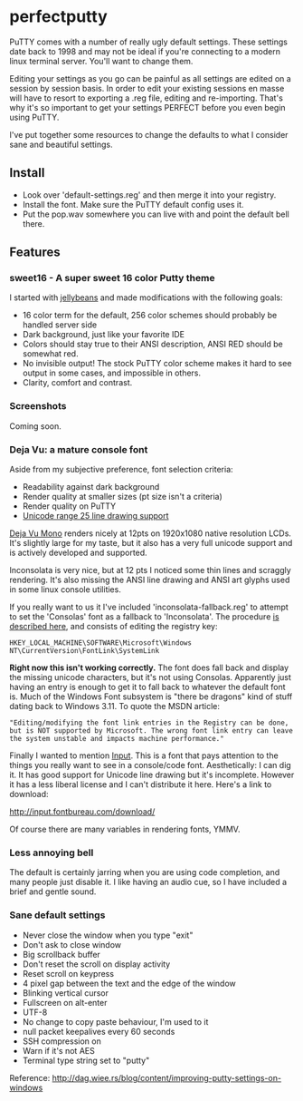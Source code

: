 # perfectputty
PuTTY comes with a number of really ugly default settings. These settings date back to 1998 and may not be ideal if you're connecting to a modern linux terminal server.  You'll want to change them.

Editing your settings as you go can be painful as all settings are edited on a session by session basis.  In order to edit your existing sessions en masse will have to resort to exporting a .reg file, editing and re-importing.  That's why it's so important to get your settings PERFECT before you even begin using PuTTY.

I've put together some resources to change the defaults to what I consider sane and beautiful settings.

## Install
- Look over 'default-settings.reg' and then merge it into your registry.
- Install the font.  Make sure the PuTTY default config uses it.
- Put the pop.wav somewhere you can live with and point the default bell there.

## Features

### sweet16 - A super sweet 16 color Putty theme
I started with [jellybeans](https://github.com/nanotech/jellybeans.vim) and made modifications with the following
goals:

- 16 color term for the default, 256 color schemes should probably be handled server side
- Dark background, just like your favorite IDE
- Colors should stay true to their ANSI description, ANSI RED should be somewhat red.
- No invisible output!  The stock PuTTY color scheme makes it hard to see output in some cases, and impossible in others.
- Clarity, comfort and contrast. 

### Screenshots
Coming soon.

### Deja Vu: a mature console font
Aside from my subjective preference, font selection criteria:

- Readability against dark background
- Render quality at smaller sizes  (pt size isn't a criteria)
- Render quality on PuTTY
- [Unicode range 25 line drawing support](http://www.alanflavell.org.uk/unicode/unidata25.html) 

[Deja Vu Mono](http://dejavu-fonts.org) renders nicely at 12pts on 1920x1080 native resolution LCDs.  It's slightly large for my taste, but it also has a very full unicode support and is actively developed and supported.

Inconsolata is very nice, but at 12 pts I noticed some thin lines and scraggly rendering.  It's also missing the ANSI line drawing and ANSI art glyphs used in some linux console utilities.  

If you really want to us it I've included 'inconsolata-fallback.reg' to attempt to set the 'Consolas' font as a fallback to 'Inconsolata'.  The procedure [is described here](https://msdn.microsoft.com/en-US/globalization/mt662331), and consists of editing the registry key:

    HKEY_LOCAL_MACHINE\SOFTWARE\Microsoft\Windows NT\CurrentVersion\FontLink\SystemLink

**Right now this isn't working correctly.**  The font does fall back and display the missing unicode characters, but it's not using Consolas.  Apparently just having an entry is enough to get it to fall back to whatever the default font is.  Much of the Windows Font subsystem is "there be dragons" kind of stuff dating back to Windows 3.11.  To quote the MSDN article: 

    "Editing/modifying the font link entries in the Registry can be done, but is NOT supported by Microsoft. The wrong font link entry can leave the system unstable and impacts machine performance."

Finally I wanted to mention [Input](http://input.fontbureau.com/).  This is a font that pays attention to the things you really want to see in a console/code font.  Aesthetically: I can dig it.  It has good support for Unicode line drawing but it's incomplete.  However it has a less liberal license and I can't distribute it here.  Here's a link to download:

http://input.fontbureau.com/download/

Of course there are many variables in rendering fonts, YMMV.

### Less annoying bell
The default is certainly jarring when you are using code completion, and many people just disable it.  I like having an 
audio cue, so I have included a brief and gentle sound.

### Sane default settings
- Never close the window when you type "exit"
- Don't ask to close window
- Big scrollback buffer
- Don't reset the scroll on display activity
- Reset scroll on keypress
- 4 pixel gap between the text and the edge of the window
- Blinking vertical cursor
- Fullscreen on alt-enter
- UTF-8
- No change to copy paste behaviour, I'm used to it
- null packet keepalives every 60 seconds
- SSH compression on
- Warn if it's not AES
- Terminal type string set to "putty"

Reference: http://dag.wiee.rs/blog/content/improving-putty-settings-on-windows
